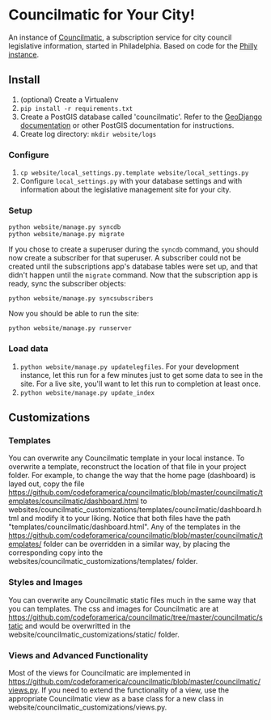 Councilmatic for Your City!
===========================

An instance of [Councilmatic](https://github.com/codeforamerica/councilmatic), a subscription service for city council legislative information, started in Philadelphia.  Based on code for the [Philly instance](https://github.com/mjumbewu/philly-councilmatic).

Install
-------

1.  (optional) Create a Virtualenv
2.  `pip install -r requirements.txt`
3.  Create a PostGIS database called 'councilmatic'. Refer to the 
    [GeoDjango documentation](https://docs.djangoproject.com/en/dev/ref/contrib/gis/install/postgis/) 
    or other PostGIS documentation for instructions.
4.  Create log directory: `mkdir website/logs`


### Configure

1.  `cp website/local_settings.py.template website/local_settings.py`
2.  Configure `local_settings.py` with your database settings and with 
    information about the legislative management site for your city.


### Setup

	python website/manage.py syncdb
	python website/manage.py migrate

If you chose to create a superuser during the `syncdb` command, you should now create a subscriber for that superuser. A subscriber could not be created until the subscriptions app's database tables were set up, and that didn't happen until the `migrate` command. Now that the subscription app is ready, sync the subscriber objects:

	python website/manage.py syncsubscribers

Now you should be able to run the site:

	python website/manage.py runserver


### Load data

1.  `python website/manage.py updatelegfiles`. For your development instance,
    let this run for a few minutes just to get some data to see in the site.
    For a live site, you'll want to let this run to completion at least once.
2.  `python website/manage.py update_index`


Customizations
--------------

### Templates

You can overwrite any Councilmatic template in your local instance. To overwrite a template, reconstruct the location of that file in your project folder. For example, to change the way that the home page (dashboard) is layed out, copy the file https://github.com/codeforamerica/councilmatic/blob/master/councilmatic/templates/councilmatic/dashboard.html to websites/councilmatic_customizations/templates/councilmatic/dashboard.html and modify it to your liking. Notice that both files have the path "templates/councilmatic/dashboard.html". Any of the templates in the https://github.com/codeforamerica/councilmatic/blob/master/councilmatic/templates/ folder can be overridden in a similar way, by placing the corresponding copy into the websites/councilmatic_customizations/templates/ folder.

### Styles and Images

You can overwrite any Councilmatic static files much in the same way that you can templates. The css and images for Councilmatic are at https://github.com/codeforamerica/councilmatic/tree/master/councilmatic/static and would be overwritted in the website/councilmatic_customizations/static/ folder.

### Views and Advanced Functionality

Most of the views for Councilmatic are implemented in https://github.com/codeforamerica/councilmatic/blob/master/councilmatic/views.py. If you need to extend the functionality of a view, use the appropriate Councilmatic view as a base class for a new class in website/councilmatic_customizations/views.py. 